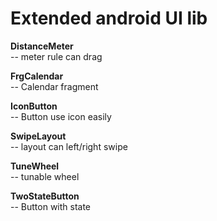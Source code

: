 # Extended android UI lib

**DistanceMeter**  
-- meter rule can drag

**FrgCalendar**  
-- Calendar fragment

**IconButton**  
-- Button use icon easily

**SwipeLayout**  
-- layout can left/right swipe

**TuneWheel**  
-- tunable wheel

**TwoStateButton**  
-- Button with state
